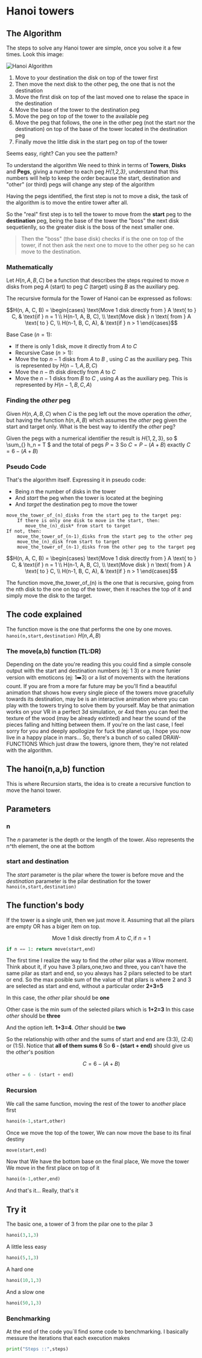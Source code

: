 # Hanoi towers

## The Algorithm

The steps to solve any Hanoi tower are simple, once you solve it a few times. Look this image:

![Hanoi Algorithm](./towershanoi.jpg)

1. Move to your destination the disk on top of the tower first
2. Then move the next disk to the other peg, the one that is not the destination
3. Move the first disk on top of the last moved one to relase the space in the destination
4. Move the base of the tower to the destination peg
5. Move the peg on top of the tower to the available peg
6. Move the peg that follows, the one in the other peg (not the start nor the destination) on top of the base of the tower located in the destination peg
7. Finally move the little disk in the start peg on top of the tower

Seems easy, right? Can you see the pattern?

To understand the algorithm We need to think in terms of **Towers**, **Disks** and **Pegs**, giving a number to each peg *H{1,2,3}*, understand that this numbers will help to keep the order because the start, destination and "other" (or third) pegs will change any step of the algorithm

Having the pegs identified, the first step is not to move a disk, the task of the algorithm is to move the entire tower after all.

So the "real" first step is to tell the tower to move from the **start** peg to the **destination** peg, being the base of the tower the "boss" the next disk sequetienlly, so the greater disk is the boss of the next smaller one.  

> Then the "boss" (the base disk) checks if is the one on top of the tower, if not then ask the next one to move to the other peg so he can move to the destination.

### Mathematically

 Let  $H(n, A, B, C)$  be a function that describes the steps required to move $n$  disks from peg $A$ (start) to peg $C$ (target) using  $B$  as the auxiliary peg.

The recursive formula for the Tower of Hanoi can be expressed as follows:

```math
H(n, A, C, B) =
\begin{cases}
\text{Move 1 disk directly from } A \text{ to } C, & \text{if } n = 1 \\
H(n-1, A, B, C), \\
\text{Move disk } n \text{ from } A \text{ to } C, \\
H(n-1, B, C, A), & \text{if } n > 1
\end{cases}
```

Base Case $( n = 1 )$:

- If there is only 1 disk, move it directly from  $A$  to  $C$
- Recursive Case $( n > 1 )$:
- Move the top  $n-1$  disks from  $A$  to  $B$ , using  $C$  as the auxiliary peg. This is represented by  $H(n-1, A, B, C)$
- Move the  $n -th$ disk directly from  $A$  to  $C$
- Move the  $n-1$  disks from  $B$  to  $C$ , using  $A$  as the auxiliary peg. This is represented by  $H(n-1, B, C, A)$

### Finding the *other* peg

Given  $H(n, A, B, C)$  when  $C$  is the peg left out the move operation the *other*, but having the function $h(n,A,B)$ which assumes the *other* peg given the start and target only. What is the best way to identify the *other* peg?

Given the pegs with a numerical identifier the result is $H\{1,2,3\}$, so $ \sum_{} h_n = T $ and the total of pegs $P = 3$ So  $C = P - (A + B)$ exactly  $C = 6 - (A + B)$

### Pseudo Code

That's the algorithm itself. Expressing it in pseudo code:

- Being *n* the number of disks in the tower
- And *start* the peg when the tower is located at the begining
- And *target* the destination peg to move the tower

```{r, eval = FALSE}
move_the_tower_of_(n)_disks from the start peg to the target peg:
    If there is only one disk to move in the start, then:
       move_the_(n)_disk* from start to target
If not, then:
    move_the_tower_of_(n-1)_disks from the start peg to the other peg
    move_the_(n)_disk from start to target
    move_the_tower_of_(n-1)_disks from the other peg to the target peg
```

```math
H(n, A, C, B) =
\begin{cases}
\text{Move 1 disk directly from } A \text{ to } C, & \text{if } n = 1 \\
H(n-1, A, B, C), \\
\text{Move disk } n \text{ from } A \text{ to } C, \\
H(n-1, B, C, A), & \text{if } n > 1
\end{cases}
```

The function move_the_tower_of_(n) is the one that is recursive, going from the nth disk to the one on top of the tower, then it reaches the top of it and simply move the disk to the target.

## The code explained

The function move is the one that performs the one by one moves.
````hanoi(n,start,destination)```` $H(n, A, B)$

### The move(a,b) function (TL:DR)

Depending on the date you're reading this you could find a simple console output with the start and destination numbers (ej: 1 3) or a more funier version with emoticons (ej: 1➡️3) or a list of movements with the iterations count. If you are from a more far future may be you'll find a beautiful animation that shows how every single piece of the towers move gracefully towards its destination, may be is an interactive animation where you can play with the towers trying to solve them by yourself. May be that animation works on your VR in a perfect 3d simulation, or 4xd then you can feel the texture of the wood (may be already extinted) and hear the sound of the pieces falling and hitting between them. If you're on the last case, I feel sorry for you and deeply apollogize for fuck the planet up, I hope you now live in a happy place in mars... So, there's a bunch of so called DRAW-FUNCTIONS Which just draw the towers, ignore them, they're not related with the algorithm.

## The hanoi(n,a,b) function

This is where Recursion starts, the idea is to create a recursive function to move the hanoi tower.

## Parameters

### n

The *n* parameter is the depth or the length of the tower. Also represents the n^th element, the one at the bottom

### start and destination

The *start* parameter is the pilar where the tower is before move and the *destination* parameter is the pilar destination for the tower
````hanoi(n,start,destination)````

## The function's body

If the tower is a single unit, then we just move it. Assuming that all the pilars are empty OR has a biger item on top. 

$$
\text{Move 1 disk directly from } A \text{ to } C, \text{if } n = 1
$$

```` python
if n == 1: return move(start,end)
````

The first time I realize the way to find the *other* pilar was a Wow moment. Think about it, if you have 3 pilars,one,two and three, you can't have the same pilar as start and end, so you always has 2 pilars selected to be start or end. So the max posible sum of the value of that pilars is where 2 and 3 are selected as start and end, without a particular order
**2+3=5**

In this case, the *other* pilar should be **one**

Other case is the min sum of the selected pilars which is **1+2=3**
In this case *other* should be **three**

And the option left. **1+3=4**. *Other* should be **two**

So the relationship with other and the sums of start and end are (3:3), (2:4) or (1:5). Notice that **all of them sums 6**
So **6 - (start + end)** should give us the *other*'s position

$$
C = 6 - (A + B)
$$

```` python
other = 6 - (start + end)
````

### Recursion

We call the same function, moving the rest of the tower to an*other* place first

```` python
hanoi(n-1,start,other)
````

Once we move the top of the tower, We can now move the base to its final destiny

```` python
move(start,end)
````

Now that We have the bottom base on the final place, We move the tower We move in the first place on top of it


````` python
hanoi(n-1,other,end)
`````

And that's it... Really, that's it

## Try it

The basic one, a tower of 3 from the pilar one to the pilar 3

````` python
hanoi(3,1,3)
`````

A little less easy

````` python
hanoi(5,1,3)
`````

A hard one

````` python
hanoi(10,1,3)
`````

And a slow one

````` python
hanoi(50,1,3)
`````

### Benchmarking

At the end of the code you´ll find some code to benchmarking. I basically messure the iterations that each execution makes

````` python
print("Steps ::",steps)
`````